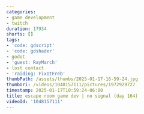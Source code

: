 ```yaml
---
categories:
- game development
- twitch
duration: 17934
shorts: []
tags:
- 'code: gdscript'
- 'code: gdshader'
- godot
- 'guest: RayMarch'
- lost contact
- 'raiding: FixItFreb'
thumbPath: /assets/thumbs/2025-01-17-16-59-24.jpg
thumbUri: /videos/1048157111/pictures/1972929727
timestamp: 2025-01-17T10:59:24-06:00
title: escape room game dev | no signal (day 164)
videoId: '1048157111'
---
```

